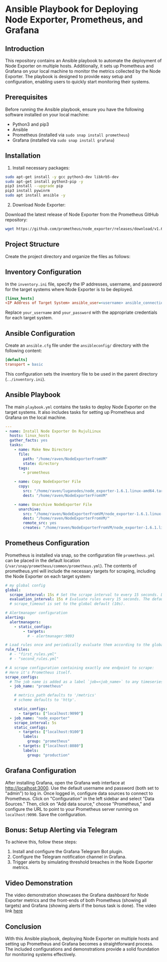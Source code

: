 # Ansible Playbook for Deploying Node Exporter, Prometheus, and Grafana

## Introduction

This repository contains an Ansible playbook to automate the deployment of Node Exporter on multiple hosts. Additionally, it sets up Prometheus and Grafana on your local machine to monitor the metrics collected by the Node Exporter. The playbook is designed to provide easy setup and configuration, enabling users to quickly start monitoring their systems.

## Prerequisites

Before running the Ansible playbook, ensure you have the following software installed on your local machine:

- Python3 and pip3
- Ansible
- Prometheus (installed via `sudo snap install prometheus`)
- Grafana (installed via `sudo snap install grafana`)

## Installation

1. Install necessary packages:

```bash
sudo apt-get install -y gcc python3-dev libkrb5-dev
sudo apt-get install python3-pip -y
pip3 install --upgrade pip
pip3 install pywinrm
sudo apt install ansible -y
```
2. Download Node Exporter: 

Download the latest release of Node Exporter from the Prometheus GitHub repository:

```bash
wget https://github.com/prometheus/node_exporter/releases/download/v1.6.1/node_exporter-1.6.1.linux-amd64.tar.gz
```

##  Project Structure
Create the project directory and organize the files as follows:

## Inventory Configuration
In the `inventory.ini` file, specify the IP addresses, username, and password for the target systems where Node Exporter is to be deployed.

```ini
[linux_hosts]
<IP Address of Target System> ansible_user=<username> ansible_connection=winrm ansible_winrm_server_cert_validation=ignore ansible_password=<password>
```
Replace `your_username` and `your_password` with the appropriate credentials for each target system.

## Ansible Configuration
Create an `ansible.cfg` file under the `ansibleconfig/` directory with the following content:

```cfg
[defaults]
transport = basic
```

This configuration sets the inventory file to be used in the parent directory (`../inventory.ini`).

## Ansible Playbook
The main `playbook.yml` contains the tasks to deploy Node Exporter on the target systems. It also includes tasks for setting up Prometheus and Grafana on the local machine.

```yml
---
- name: Install Node Exporter On RujulLinux
  hosts: linux_hosts
  gather_facts: yes
  tasks:
    - name: Make New Directory
      file:
        path: "/home/raven/NodeExporterFromVM"
        state: directory
      tags:
        - prometheus

    - name: Copy NodeExporter File
      copy:
        src: "/home/raven/luganodes/node_exporter-1.6.1.linux-amd64.tar.gz"
        dest: "/home/raven/NodeExporterFromVM"

    - name: Unarchive NodeExporter File
      unarchive:
        src: "/home/raven/NodeExporterFromVM/node_exporter-1.6.1.linux-amd64.tar.gz"
        dest: "/home/raven/NodeExporterFromVM/"
        remote_src: yes
        creates: "/home/raven/NodeExporterFromVM/node_exporter-1.6.1.linux-amd64/"
```
## Prometheus Configuration
Prometheus is installed via snap, so the configuration file `prometheus.yml` can be placed in the default location (`/var/snap/prometheus/common/prometheus.yml`). The contents of prometheus.yml will include the necessary targets for scraping, including the Node Exporter on each target system:

```yml
# my global config
global:
  scrape_interval: 15s # Set the scrape interval to every 15 seconds. Default is every 1 minute.
  evaluation_interval: 15s # Evaluate rules every 15 seconds. The default is every 1 minute.
  # scrape_timeout is set to the global default (10s).

# Alertmanager configuration
alerting:
  alertmanagers:
    - static_configs:
        - targets:
          # - alertmanager:9093

# Load rules once and periodically evaluate them according to the global 'evaluation_interval'.
rule_files:
  # - "first_rules.yml"
  # - "second_rules.yml"

# A scrape configuration containing exactly one endpoint to scrape:
# Here it's Prometheus itself.
scrape_configs:
  # The job name is added as a label `job=<job_name>` to any timeseries scraped from this config.
  - job_name: "prometheus"

    # metrics_path defaults to '/metrics'
    # scheme defaults to 'http'.

    static_configs:
      - targets: ["localhost:9090"]
  - job_name: "node_exporter"
    scrape_interval: 5s
    static_configs:
      - targets: ["localhost:9100"]
        labels:
          group: "prometheus"
      - targets: ["localhost:8080"]
        labels:
          group: "production"
```

## Grafana Configuration
After installing Grafana, open the Grafana web interface at [http://localhost:3000](http://localhost:3000). Use the default username and password (both set to "admin") to log in. Once logged in, configure data sources to connect to Prometheus. Click on "Configuration" in the left sidebar and select "Data Sources." Then, click on "Add data source," choose "Prometheus," and configure the URL to point to your Prometheus server running on `localhost:9090`. Save the configuration.

## Bonus: Setup Alerting via Telegram
To achieve this, follow these steps:

1. Install and configure the Grafana Telegram Bot plugin.
2. Configure the Telegram notification channel in Grafana.
3. Trigger alerts by simulating threshold breaches in the Node Exporter metrics.

## Video Demonstration
The video demonstration showcases the Grafana dashboard for Node Exporter metrics and the front-ends of both Prometheus (showing all targets) and Grafana (showing alerts if the bonus task is done). The video link [here](https://drive.google.com/file/d/1aMpJQq1RIlrKU7NacMPxTmf1dnJNjCUp/view?usp=sharing)

## Conclusion
With this Ansible playbook, deploying Node Exporter on multiple hosts and setting up Prometheus and Grafana becomes a straightforward process. The included configurations and demonstrations provide a solid foundation for monitoring systems effectively.

